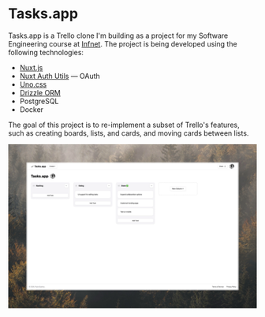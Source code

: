 # Tasks.app

Tasks.app is a Trello clone I'm building as a project for my Software 
Engineering course at [Infnet](https://www.infnet.edu.br/infnet/home/). The 
project is being developed using the following technologies:

- [Nuxt.js](https://nuxt.com)
- [Nuxt Auth Utils](https://github.com/Atinux/nuxt-auth-utils) — OAuth
- [Uno.css](https://unocss.dev)
- [Drizzle ORM](https://orm.drizzle.team)
- PostgreSQL
- Docker

The goal of this project is to re-implement a subset of Trello's features,
such as creating boards, lists, and cards, and moving cards between lists.

![Screenshot of the app's workspace view, featuring two columns with a few tasks, and a third, placeholder column with a button to create a new column](./assets/images/app-screenshot.webp)
